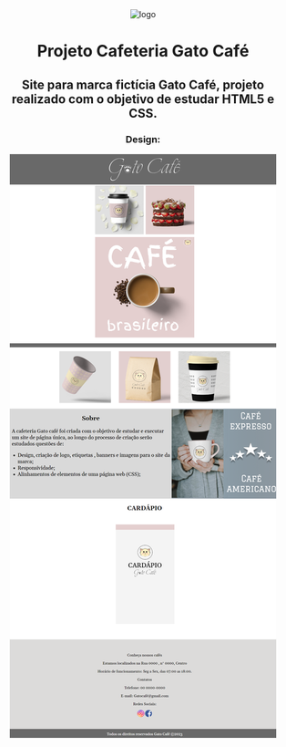 <div `rgb(9, 105, 218)`>

<div align="center">
  <img src="https://github.com/marizadev/portfolio/blob/main/imagens/ICON.png" alt="logo" width="200" height="auto" />

# Projeto Cafeteria Gato Café

## Site para marca fictícia Gato Café, projeto realizado com o objetivo de estudar HTML5 e CSS.

### Design:

<img src="https://github.com/MarizaDEV/gatocafe/blob/main/imagens/gatocafe.png" />

</div>